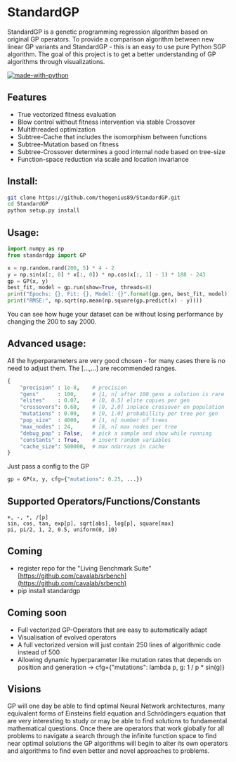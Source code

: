 <html>
<head>
<meta name="google-site-verification" content="O0VCZ4RSpoJQ-lD0PgLqruxw8QYePHl5jxtbAVEgF60" />
</head>
<body>

# StandardGP
StandardGP is a genetic programming regression algorithm based on original GP operators.
To provide a comparison algorithm between new linear GP variants and StandardGP - this is an easy to use pure Python SGP algorithm.
The goal of this project is to get a better understanding of GP algorithms through visualizations.

[![made-with-python](https://img.shields.io/badge/Made%20with-Python-1f425f.svg)](https://www.python.org/)

## Features
 - True vectorized fitness evaluation
 - Blow control without fitness intervention via stable Crossover
 - Multithreaded optimization
 - Subtree-Cache that includes the isomorphism between functions
 - Subtree-Mutation based on fitness
 - Subtree-Crossover determines a good internal node based on tree-size
 - Function-space reduction via scale and location invariance

## Install:
```bash
git clone https://github.com/thegenius89/StandardGP.git
cd StandardGP
python setup.py install
```

## Usage:
```python
import numpy as np
from standardgp import GP

x = np.random.rand(200, 5) * 4 - 2
y = np.sin(x[:, 0] * x[:, 0]) * np.cos(x[:, 1] - 1) * 188 - 243
gp = GP(x, y)
best_fit, model = gp.run(show=True, threads=8)
print("Epochs: {}, Fit: {}, Model: {}".format(gp.gen, best_fit, model))
print("RMSE:", np.sqrt(np.mean(np.square(gp.predict(x) - y))))
```
You can see how huge your dataset can be without losing performance by changing the 200 to say 2000.

## Advanced usage:
All the hyperparameters are very good chosen - for many cases there is no need to adjust them.
The [...,...] are recommended ranges.
```python
{
    "precision" : 1e-8,    # precision
    "gens"      : 100,     # [1, n] after 100 gens a solution is rare
    "elites"    : 0.07,    # [0, 0.5] elite copies per gen
    "crossovers": 0.60,    # [0, 2.0] inplace crossover on population
    "mutations" : 0.09,    # [0, 1.0] probabillity per tree per gen
    "pop_size"  : 4000,    # [1, n] number of trees
    "max_nodes" : 24,      # [8, n] max nodes per tree
    "debug_pop" : False,   # pick a sample and show while running
    "constants" : True,    # insert random variables
    "cache_size": 500000,  # max ndarrays in cache
}
```
Just pass a config to the GP
```python
gp = GP(x, y, cfg={"mutations": 0.25, ...})
```

## Supported Operators/Functions/Constants
    +, -, *, /[p]
    sin, cos, tan, exp[p], sqrt[abs], log[p], square[max]
    pi, pi/2, 1, 2, 0.5, uniform(0, 10)

## Coming
- register repo for the "Living Benchmark Suite"
  [https://github.com/cavalab/srbench](https://github.com/cavalab/srbench)
- pip install standardgp

## Coming soon
- Full vectorized GP-Operators that are easy to automatically adapt
- Visualisation of evolved operators
- A full vectorized version will just contain 250 lines of algorithmic code instead of 500
- Allowing dynamic hyperparameter like mutation rates that depends on position and generation -> cfg={"mutations": lambda p, g: 1 / p * sin(g)}

## Visions
GP will one day be able to find optimal Neural Network architectures, many equivalent forms of Einsteins
field equation and Schrödingers equation that are very interesting to study or may be able to find solutions
to fundamental mathematical questions. Once there are operators that work globally for all problems to navigate a
search through the infinite function space to find near optimal solutions the GP algorithms will begin to alter
its own operators and algorithms to find even better and novel approaches to problems.

</body>
</html>
